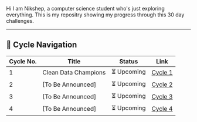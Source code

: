 Hi I am Nikshep, a computer science student who's just exploring everything. This is my repositry showing my progress through this 30 day challenges.

---

## 📘 Cycle Navigation

| Cycle No. | Title                    | Status       | Link                                                |
|-----------|--------------------------|--------------|-----------------------------------------------------|
| 1         | Clean Data Champions     | ⏳ Upcoming  | [Cycle 1]([.https://github.com/danknik/ACM-30day-Challenges-Nikshep/tree/main/cycle1_clean_data_champions/)         |
| 2         | [To Be Announced]        | ⏳ Upcoming  | [Cycle 2](./Cycle_2_[Coming_Soon]/)                |
| 3         | [To Be Announced]        | ⏳ Upcoming  | [Cycle 3](./Cycle_3_[Coming_Soon]/)                |
| 4         | [To Be Announced]        | ⏳ Upcoming  | [Cycle 4](./Cycle_4_[Coming_Soon]/)                |

